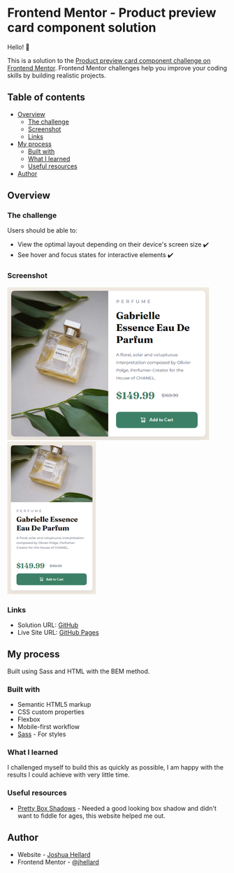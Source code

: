 # Frontend Mentor - Product preview card component solution

Hello! 👋

This is a solution to the [Product preview card component challenge on Frontend Mentor](https://www.frontendmentor.io/challenges/product-preview-card-component-GO7UmttRfa). Frontend Mentor challenges help you improve your coding skills by building realistic projects. 

## Table of contents

- [Overview](#overview)
  - [The challenge](#the-challenge)
  - [Screenshot](#screenshot)
  - [Links](#links)
- [My process](#my-process)
  - [Built with](#built-with)
  - [What I learned](#what-i-learned)
  - [Useful resources](#useful-resources)
- [Author](#author)
## Overview

### The challenge

Users should be able to:

- View the optimal layout depending on their device's screen size ✔️
- See hover and focus states for interactive elements ✔️

### Screenshot

![](./images/desktop.png)
![](./images/mobile.png)

### Links

- Solution URL: [GitHub](https://github.com/jhellard/Product-Preview-Card)
- Live Site URL: [GitHub Pages](https://jhellard.github.io/Product-Preview-Card/)

## My process

Built using Sass and HTML with the BEM method.

### Built with

- Semantic HTML5 markup
- CSS custom properties
- Flexbox
- Mobile-first workflow
- [Sass](https://sass-lang.com/) - For styles

### What I learned

I challenged myself to build this as quickly as possible, I am happy with the results I could achieve with very little time.

### Useful resources

- [Pretty Box Shadows](https://getcssscan.com/css-box-shadow-examples) - Needed a good looking box shadow and didn't want to fiddle for ages, this website helped me out.

## Author

- Website - [Joshua Hellard](https://jhellard.com)
- Frontend Mentor - [@jhellard](https://www.frontendmentor.io/profile/jhellard)